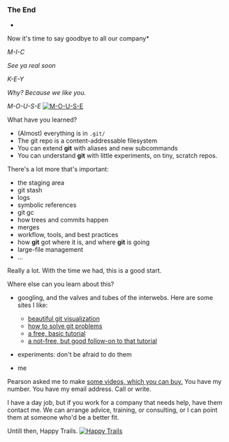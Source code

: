 ### The End

*
Now it's time
to say goodbye
to all our company*

*M-I-C*

*See ya real soon*

*K-E-Y*

*Why? Because we like you.*

*M-O-U-S-E*
[![*M-O-U-S-E*](http://img.youtube.com/vi/_5WXVQOQ3ZI/0.jpg)](http://www.youtube.com/watch?v=_5WXVQOQ3ZI)


What have you learned?
- (Almost) everything is in `.git/`
- The git repo is a content-addressable filesystem
- You can extend **git** with aliases and new subcommands
- You can understand **git** with little experiments,
on tiny, scratch repos.

There's a lot more that's important:

- the staging area
- git stash
- logs
- symbolic references
- git gc
- how trees and commits happen
- merges
- workflow, tools, and best practices
- how **git** got where it is, and where **git** is going
- large-file management
- ...

Really a lot. With the time we had, this is a good start.

Where else can you learn about this?

- googling, and the valves and tubes of the interwebs. Here are some sites I like:
  - [beautiful git visualization](http://www.wei-wang.com/ExplainGitWithD3/)
  - [how to solve git problems](http://justinhileman.info/article/git-pretty/)
  - [a free, basic tutorial](https://try.github.io)
  - [a not-free, but good follow-on to that tutorial](https://www.codeschool.com/paths/git)

- experiments: don't be afraid to do them
- me

Pearson asked me to make [some videos, which you can buy.](http://goo.gl/QJIFxo)
You have my number. You have my email address. Call or write.

I have a day job,
but if you work for a company that needs help,
have them contact me.
We can arrange advice, training, or consulting,
or I can point them at someone who'd be a better fit.

Untill then, Happy Trails.
[![Happy Trails](http://img.youtube.com/vi/eEqUyNaSdvg/0.jpg)](http://www.youtube.com/watch?v=eEqUyNaSdvg)

